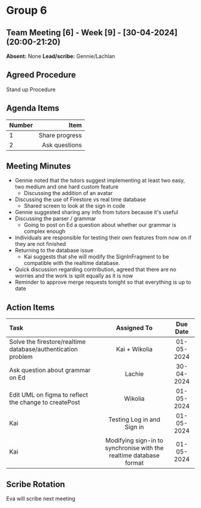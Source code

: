# Group 6

## Team Meeting [6] - Week [9] - [30-04-2024] (20:00-21:20)
**Absent:**
None
**Lead/scribe:**
Gennie/Lachlan

## Agreed Procedure
Stand up Procedure


## Agenda Items
| Number   |        Item |
|:---------|------------:|
| 1 | Share progress |
| 2 | Ask questions |

## Meeting Minutes
- Gennie noted that the tutors suggest implementing at least two easy, two medium and one hard custom feature
    - Discussing the addition of an avatar
- Discussing the use of Firestore vs real time database
    - Shared screen to look at the sign in code
- Gennie suggested sharing any info from tutors because it's useful
- Discussing the parser / grammar
    - Going to post on Ed a question about whether our grammar is complex enough
- Individuals are responsible for testing their own features from now on if they are not finished
- Returning to the database issue
    - Kai suggests that she will modify the SignInFragment to be compatible with the realtime database.
- Quick discussion regarding contribution, agreed that there are no worries and the work is split equally as it is now
- Reminder to approve merge requests tonight so that everything is up to date

## Action Items
| Task                                   | Assigned To |  Due Date  |
|:---------------------------------------|:-----------:|:----------:|
| Solve the firestore/realtime database/authentication problem |  Kai + Wikolia  | 01-05-2024 |
| Ask question about grammar on Ed  |  Lachie | 30-04-2024 |
| Edit UML on figma to reflect the change to createPost |  Wikolia   | 01-05-2024 |
| Kai | Testing Log in and Sign in | 01-05-2024 |
| Kai | Modifying sign-in to synchronise with the realtime database format | 01-05-2024 |

## Scribe Rotation
Eva will scribe next meeting

